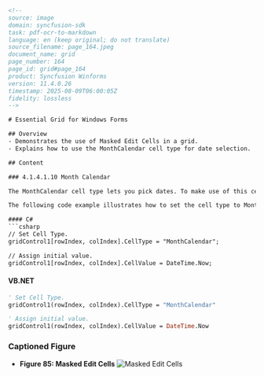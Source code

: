 ```html
<!-- 
source: image
domain: syncfusion-sdk
task: pdf-ocr-to-markdown
language: en (keep original; do not translate)
source_filename: page_164.jpeg
document_name: grid
page_number: 164
page_id: grid#page_164
product: Syncfusion Winforms
version: 11.4.0.26
timestamp: 2025-08-09T06:00:05Z
fidelity: lossless
-->

# Essential Grid for Windows Forms

## Overview
- Demonstrates the use of Masked Edit Cells in a grid.
- Explains how to use the MonthCalendar cell type for date selection.

## Content

### 4.1.4.1.10 Month Calendar

The MonthCalendar cell type lets you pick dates. To make use of this cell type in grid, set the CellType property to `MonthCalendar` and `CellValue` property to `DateTime` object.

The following code example illustrates how to set the cell type to MonthCalendar.

#### C#
```csharp
// Set Cell Type.
gridControl1[rowIndex, colIndex].CellType = "MonthCalendar";

// Assign initial value.
gridControl1[rowIndex, colIndex].CellValue = DateTime.Now;
```

#### VB.NET
```vb
' Set Cell Type.
gridControl1(rowIndex, colIndex).CellType = "MonthCalendar"

' Assign initial value.
gridControl1(rowIndex, colIndex).CellValue = DateTime.Now
```

### Captioned Figure
- **Figure 85: Masked Edit Cells**
  ![Masked Edit Cells](https://i.imgur.com/figure85.png)
  
<!-- tags: [grid, masked edit cells, monthcalendar, celltype, datetime, date selection, windows forms, syncfusion] keywords: [masked edit cells, monthcalendar, celltype, datetime object, date selection, winforms, grid control] -->
```